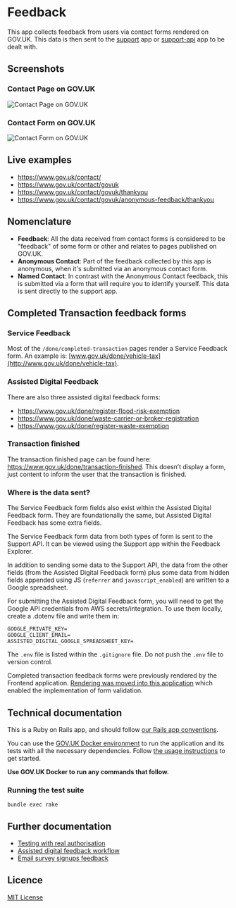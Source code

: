 # Feedback

This app collects feedback from users via contact forms rendered on GOV.UK.
This data is then sent to the [support](https://github.com/alphagov/support) app or [support-api](https://github.com/alphagov/support-api) app to be dealt with.

## Screenshots

### Contact Page on GOV.UK
![Contact Page on GOV.UK](/docs/screenshots/contact_page.png?raw=true "Contact Page on GOV.UK")

### Contact Form on GOV.UK
![Contact Form on GOV.UK](/docs/screenshots/contact_form.png?raw=true "Contact Form on GOV.UK")

## Live examples

- https://www.gov.uk/contact/
- https://www.gov.uk/contact/govuk
- https://www.gov.uk/contact/govuk/thankyou
- https://www.gov.uk/contact/govuk/anonymous-feedback/thankyou

## Nomenclature

- **Feedback**: All the data received from contact forms is considered to be "feedback" of some form
or other and relates to pages published on GOV.UK.
- **Anonymous Contact**: Part of the feedback collected by this app is anonymous, when it's
submitted via an anonymous contact form.
- **Named Contact**: In contrast with the Anonymous Contact feedback, this is submitted
via a form that will require you to identify yourself. This data is sent directly
to the support app.

## Completed Transaction feedback forms

### Service Feedback
Most of the `/done/completed-transaction` pages render a Service Feedback form. An example is: [www.gov.uk/done/vehicle-tax](http://www.gov.uk/done/vehicle-tax). 

### Assisted Digital Feedback
There are also three assisted digital feedback forms:

- https://www.gov.uk/done/register-flood-risk-exemption
- https://www.gov.uk/done/waste-carrier-or-broker-registration
- https://www.gov.uk/done/register-waste-exemption

### Transaction finished

The transaction finished page can be found here: https://www.gov.uk/done/transaction-finished.
This doesn’t display a form, just content to inform the user that the transaction is finished.

### Where is the data sent?

The Service Feedback form fields also exist within the Assisted Digital Feedback form. They are foundationally the same, but Assisted Digital Feedback has some extra fields.

The Service Feedback form data from both types of form is sent to the Support API. It can be viewed using the Support app within the Feedback Explorer.

In addition to sending some data to the Support API, the data from the other fields (from the Assisted Digital Feedback form) plus some data from hidden fields appended using JS (`referrer` and `javascript_enabled`) are written to a Google spreadsheet.

For submitting the Assisted Digital Feedback form, you will need to get the Google API credentials from AWS secrets/integration. To use them locally, create a .dotenv file and write them in:

```
GOOGLE_PRIVATE_KEY=
GOOGLE_CLIENT_EMAIL=
ASSISTED_DIGITAL_GOOGLE_SPREADSHEET_KEY=
``` 

The `.env` file is listed within the `.gitignore` file. Do not push the `.env` file to version control.

Completed transaction feedback forms were previously rendered by the Frontend application. [Rendering was moved into this application](https://github.com/alphagov/feedback/pull/1601) which enabled the implementation of form validation. 


## Technical documentation

This is a Ruby on Rails app, and should follow [our Rails app conventions](https://docs.publishing.service.gov.uk/manual/conventions-for-rails-applications.html).

You can use the [GOV.UK Docker environment](https://github.com/alphagov/govuk-docker) to run the application and its tests with all the necessary dependencies. Follow [the usage instructions](https://github.com/alphagov/govuk-docker#usage) to get started.

**Use GOV.UK Docker to run any commands that follow.**

### Running the test suite

```
bundle exec rake
```

## Further documentation

- [Testing with real authorisation](docs/testing_with_real_authorisation.md)
- [Assisted digital feedback workflow](docs/assisted_digital_feedback.md)
- [Email survey signups feedback](docs/email_survey_signups.md)

## Licence

[MIT License](LICENCE)
